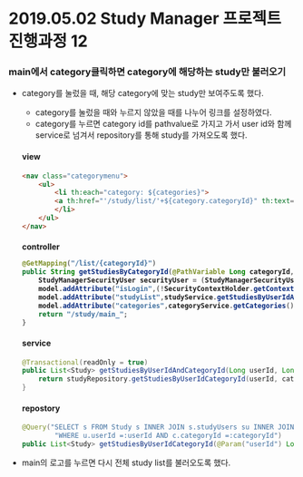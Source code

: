 # 2019.05.02 Study Manager 프로젝트 진행과정 12

### main에서 category클릭하면 category에 해당하는 study만 불러오기
- category를 눌렀을 때, 해당 category에 맞는 study만 보여주도록 했다.
    * category를 눌렀을 때와 누르지 않았을 때를 나누어 링크를 설정하였다.
    * category를 누르면 category id를 pathvalue로 가지고 가서 user id와 함께 service로 넘겨서 repository를 통해 study를 가져오도록 했다.

    <h4>view</h4>
    
    ```html
    <nav class="categorymenu">
        <ul>
            <li th:each="category: ${categories}">
            <a th:href="'/study/list/'+${category.categoryId}" th:text="${category.categoryName}"></a>
            </li>
        </ul>
    </nav>
    ``` 
    
    <h4>controller</<h4>
   
    ```java
    @GetMapping("/list/{categoryId}")
    public String getStudiesByCategoryId(@PathVariable Long categoryId, Model model){
        StudyManagerSecurityUser securityUser = (StudyManagerSecurityUser) SecurityContextHolder.getContext().getAuthentication().getPrincipal();
        model.addAttribute("isLogin",(!SecurityContextHolder.getContext().getAuthentication().getPrincipal().equals("anonymousUser"))? true : false);
        model.addAttribute("studyList",studyService.getStudiesByUserIdAndCategoryId(securityUser.getId(),categoryId));
        model.addAttribute("categories",categoryService.getCategories());
        return "/study/main_";
    }
    ```

    <h4>service</h4>
    
    ```java
    @Transactional(readOnly = true)
    public List<Study> getStudiesByUserIdAndCategoryId(Long userId, Long categoryId) {
        return studyRepository.getStudiesByUserIdCategoryId(userId, categoryId);
    }
    ```

    <h4>repostory</h4>
    
    ```java
    @Query("SELECT s FROM Study s INNER JOIN s.studyUsers su INNER JOIN su.studyUserId sui INNER JOIN sui.user u INNER JOIN s.category c " +
            "WHERE u.userId =:userId AND c.categoryId =:categoryId")
    public List<Study> getStudiesByUserIdCategoryId(@Param("userId") Long userId, @Param("categoryId") Long categoryId);
    ```

- main의 로고를 누르면 다시 전체 study list를 불러오도록 했다.
